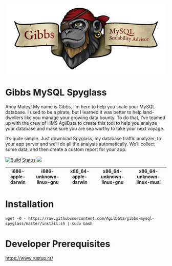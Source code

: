 ![Gibbs Logo](https://github.com/AgilData/gibbs-mysql-spyglass/blob/gh-pages/images/Gibbs-Spyglass.png)
# Gibbs MySQL Spyglass

Ahoy Matey! My name is Gibbs. I’m here to help you scale your MySQL database. I used to be a pirate, but I learned it was better to help land-dwellers like you manage your growing data bounty. To do that, I’ve teamed up with the crew of HMS AgilData to create this tool to help you analyze your database and make sure you are sea worthy to take your next voyage.

It’s quite simple. Just download Spyglass, my database traffic analyzer, to your app server and we’ll do all the analysis automatically. We’ll collect some data, and then create a custom report for your app.

[![Build Status](https://travis-ci.org/AgilData/gibbs-mysql-spyglass.svg?branch=master)](https://travis-ci.org/AgilData/gibbs-mysql-spyglass)  [![](https://img.shields.io/badge/License-GPL3-green.svg)](https://github.com/agildata/gibbs-mysql-spyglass/blob/master/LICENSE.TXT)

|i686-apple-darwin|i686-unknown-linux-gnu|x86_64-apple-darwin|x86_64-unknown-linux-gnu|x86_64-unknown-linux-musl|
|:---------------:|:--------------------:|:-----------------:|:----------------------:|:-----------------------:|

# Installation
```
wget -O - https://raw.githubusercontent.com/AgilData/gibbs-mysql-spyglass/master/install.sh | sudo bash
```

# Developer Prerequisites
https://www.rustup.rs/
